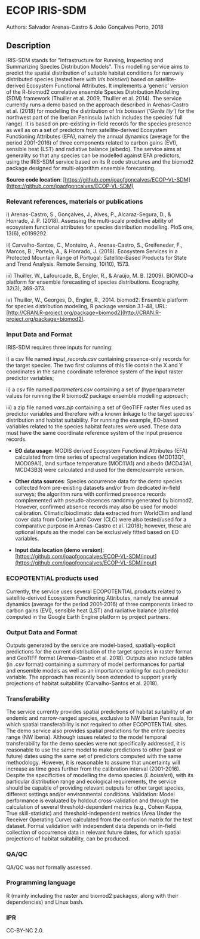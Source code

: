 # ECOP IRIS-SDM

Authors: Salvador Arenas-Castro & João Gonçalves
Porto, 2018

## Description

IRIS-SDM stands for "Infrastructure for Running, Inspecting and Summarizing Species Distribution Models". This modelling service aims to predict the spatial distribution of suitable habitat conditions for narrowly distributed species (tested here with _Iris boissieri_) based on satellite-derived Ecosystem Functional Attributes. It implements a ‘generic’ version of the R-biomod2 correlative ensemble Species Distribution Modelling (SDM) framework (Thuiller et al. 2009, Thuiller et al. 2014). The service currently runs a demo based on the approach described in Arenas-Castro et al. (2018) for modelling the distribution of _Iris boissieri_ (_‘Gerês lily’_) for the northwest part of the Iberian Peninsula (which includes the species’ full range). It is based on pre-existing in-field records for the species presence as well as on a set of predictors from satellite-derived Ecosystem Functioning Attributes (EFA), namely the annual dynamics (average for the period 2001-2016) of three components related to carbon gains (EVI), sensible heat (LST) and radiative balance (albedo). The service aims at generality so that any species can be modelled against EFA predictors, using the IRIS-SDM service based on its R code structures and the biomod2 package designed for multi-algorithm ensemble forecasting.

__Source code location__: [https://github.com/joaofgoncalves/ECOP-VL-SDM](https://github.com/joaofgoncalves/ECOP-VL-SDM)

### Relevant references, materials or publications

i) Arenas-Castro, S., Gonçalves, J., Alves, P., Alcaraz-Segura, D., & Honrado, J. P. (2018). Assessing the multi-scale predictive ability of ecosystem functional attributes for species distribution modelling. PloS one, 13(6), e0199292.

ii) Carvalho-Santos, C., Monteiro, A., Arenas-Castro, S., Greifeneder, F., Marcos, B., Portela, A., & Honrado, J. (2018). Ecosystem Services in a Protected Mountain Range of Portugal: Satellite-Based Products for State and Trend Analysis. Remote Sensing, 10(10), 1573.

iii) Thuiller, W., Lafourcade, B., Engler, R., & Araújo, M. B. (2009). BIOMOD–a platform for ensemble forecasting of species distributions. Ecography, 32(3), 369-373.

iv) Thuiller, W., Georges, D., Engler, R., 2014. biomod2: Ensemble platform for species distribution modeling, R package version 3.1-48, URL: [http://CRAN.R-project.org/package=biomod2](http://CRAN.R-project.org/package=biomod2).

### Input Data and Format

IRIS-SDM requires three inputs for running:

i) a csv file named _input\_records.csv_ containing presence-only records for the target species. The two first columns of this file contain the X and Y coordinates in the same coordinate reference system of the input raster predictor variables;

ii) a csv file named _parameters.csv_ containing a set of (hyper)parameter values for running the R biomod2 package ensemble modelling approach;

iii) a zip file named _vars.zip_ containing a set of GeoTIFF raster files used as predictor variables and therefore with a known linkage to the target species' distribution and habitat suitability. For running the example, EO-based variables related to the species habitat features were used. These data must have the same coordinate reference system of the input presence records.

- __EO data usage__: MODIS derived Ecosystem Functional Attributes (EFA) calculated from time series of spectral vegetation indices (MOD13Q1, MOD09A1), land surface temperature (MOD11A1) and albedo (MCD43A1, MCD43B3) were calculated and used for the demo/example version.

- __Other data sources__: Species occurrence data for the demo species collected from pre-existing datasets and/or from dedicated in-field surveys; the algorithm runs with confirmed presence records complemented with pseudo-absences randomly generated by biomod2. However, confirmed absence records may also be used for model calibration. Climatic/bioclimatic data extracted from WorldClim and land cover data from Corine Land Cover (CLC) were also tested/used for a comparative purpose in Arenas-Castro et al. (2018); however, these are optional inputs as the model can be exclusively fitted based on EO variables.

- __Input data location (demo version)__: [https://github.com/joaofgoncalves/ECOP-VL-SDM/input](https://github.com/joaofgoncalves/ECOP-VL-SDM/input)

### ECOPOTENTIAL products used

Currently, the service uses several ECOPOTENTIAL products related to satellite-derived Ecosystem Functioning Attributes, namely the annual dynamics (average for the period 2001-2016) of three components linked to carbon gains (EVI), sensible heat (LST) and radiative balance (albedo) computed in the Google Earth Engine platform by project partners.

### Output Data and Format

Outputs generated by the service are model-based, spatially-explicit predictions for the current distribution of the target species in raster format and GeoTIFF format (Arenas-Castro et al. 2018). Outputs also include tables (in .csv format) containing a summary of model performances for partial and ensemble models as well as an importance ranking for each predictor variable. The approach has recently been extended to support yearly projections of habitat suitability (Carvalho-Santos et al. 2018).

### Transferability

The service currently provides spatial predictions of habitat suitability of an endemic and narrow-ranged species, exclusive to NW Iberian Peninsula, for which spatial transferability is not required to other ECOPOTENTIAL sites. The demo service also provides spatial predictions for the entire species range (NW Iberia). Although issues related to the model temporal transferability for the demo species were not specifically addressed, it is reasonable to use the same model to make predictions to other (past or future) dates using the same set of predictors computed with the same methodology. However, it is reasonable to assume that uncertainty will increase as time goes further from the calibration interval (2001-2016). Despite the specificities of modelling the demo species (_I. boissieri_), with its particular distribution range and ecological requirements, the service should be capable of providing relevant outputs for other target species, different settings and/or environmental conditions.
Validation: Model performance is evaluated by holdout cross-validation and through the calculation of several threshold-dependent metrics (e.g., Cohen Kappa, True skill-statistic) and threshold-independent metrics (Area Under the Receiver Operating Curve) calculated from the confusion matrix for the test dataset. Formal validation with independent data depends on in-field collection of occurrence data in relevant future dates, for which spatial projections of habitat suitability, can be produced.

### QΑ/QC

QA/QC was not formally assessed.

### Programming language

R (mainly including the raster and biomod2 packages, along with their dependencies) and Linux bash.

### IPR

CC-BY-NC 2.0.
